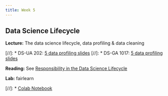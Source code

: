 ```yaml
---
title: Week 5
---
```


## Data Science Lifecycle

**Lecture:** The data science lifecycle, data profiling & data cleaning

[//]: * DS-UA 202: [5 data profiling slides](../../../assets/5_Profiling.pdf)
[//]: * DS-GA 1017: [5 data profiling slides](../../../assets/5_Profiling.pdf)

**Reading:** See [Responsibility in the Data Science Lifecycle](../../../assets/lifecycle_reader.pdf)

**Lab:** fairlearn

[//]: * [Colab Notebook](https://colab.research.google.com/drive/1qGGEScay7YssrWzyaeNWJDtANAQDS-4B?usp=sharing)
